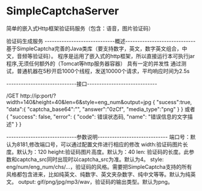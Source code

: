 # SimpleCaptchaServer
简单的嵌入式Http框架验证码服务（包含：语音，图片验证码）

验证码生成服务
-----------------------------概述-----------------------------
基于SimpleCaptcha完善的Java类库（要支持数字，英文，数字英文组合，中文，音频等验证码）。
程序是运用了嵌入式的http框架，所以直接运行本可执行jar程序,无须任何额外的（Tomcat等http服务器容器）
具有一定的并发性
通过测试，普通机器在5秒开启1000个线程，发送10000个请求，平均响应时间为2.5s

-----------------------------接口-----------------------------

/GET http://ip:port/?width=140&height=40&len=6&style=eng_num&output=jpg
{
	"sucess":true,
	"data":{
		"captcha_base64":"",
		"answer":"0zCf",
		"media_type":"png"
	}
}
或者
{
	"success": false,
	"error": {
		"code": 错误状态码,
		"name": "错误信息的文字描述"
	}
}

-----------------------------参数说明-----------------------------
端口号：默认为8181,修改端口号，可以通过配置文件进行相应的修改
width:验证码图片长度。默认为：120
height:验证码图片高度。默认为：40
len: 验证码的长度。此参数和captcha_src同时出现时以captcha_src为准。默认为4。
style: eng/num/eng_num/chs/...，验证码的风格。需要把SimpleCaptcha支持的所有风格都包含进来，比如纯英文、纯数字、英文夹杂数字、纯中文等等。默认为纯英文。
output: gif/png/jpg/mp3/wav，验证码的输出类型。默认为png。
